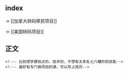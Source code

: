 ## index

-> [[加拿大转码移民项目]]

-> [[美国转码项目]]

## 正文

<!--我筛选项目的标准（核心原则是找工）：-->
<!--1. 必须有 [[coop]]-->
<!--2. 看课程描述-->
	<!--- 比较想学硬核点的、技术的，不想有太多乱七八糟的软技能-->
	<!--- 最好有专门做项目的课，可以写上简历-->

